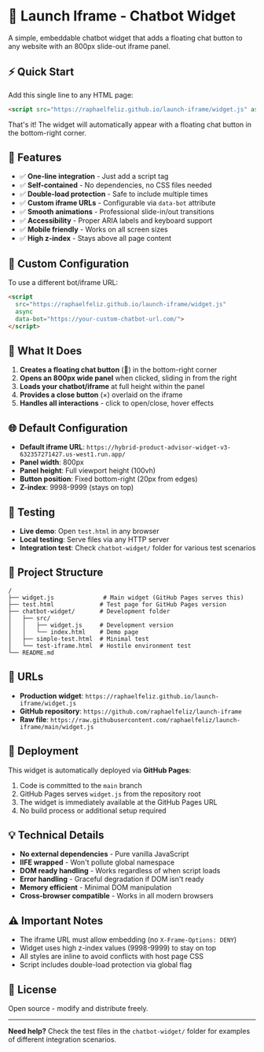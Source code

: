 # 🚀 Launch Iframe - Chatbot Widget

A simple, embeddable chatbot widget that adds a floating chat button to any website with an 800px slide-out iframe panel.

## ⚡ Quick Start

Add this single line to any HTML page:

```html
<script src="https://raphaelfeliz.github.io/launch-iframe/widget.js" async></script>
```

That's it! The widget will automatically appear with a floating chat button in the bottom-right corner.

## 🎯 Features

- ✅ **One-line integration** - Just add a script tag
- ✅ **Self-contained** - No dependencies, no CSS files needed
- ✅ **Double-load protection** - Safe to include multiple times
- ✅ **Custom iframe URLs** - Configurable via `data-bot` attribute
- ✅ **Smooth animations** - Professional slide-in/out transitions
- ✅ **Accessibility** - Proper ARIA labels and keyboard support
- ✅ **Mobile friendly** - Works on all screen sizes
- ✅ **High z-index** - Stays above all page content

## 🔧 Custom Configuration

To use a different bot/iframe URL:

```html
<script 
  src="https://raphaelfeliz.github.io/launch-iframe/widget.js" 
  async 
  data-bot="https://your-custom-chatbot-url.com/">
</script>
```

## 📱 What It Does

1. **Creates a floating chat button** (💬) in the bottom-right corner
2. **Opens an 800px wide panel** when clicked, sliding in from the right
3. **Loads your chatbot/iframe** at full height within the panel
4. **Provides a close button** (×) overlaid on the iframe
5. **Handles all interactions** - click to open/close, hover effects

## 🌐 Default Configuration

- **Default iframe URL**: `https://hybrid-product-advisor-widget-v3-632357271427.us-west1.run.app/`
- **Panel width**: 800px
- **Panel height**: Full viewport height (100vh)
- **Button position**: Fixed bottom-right (20px from edges)
- **Z-index**: 9998-9999 (stays on top)

## 🧪 Testing

- **Live demo**: Open `test.html` in any browser
- **Local testing**: Serve files via any HTTP server
- **Integration test**: Check `chatbot-widget/` folder for various test scenarios

## 📁 Project Structure

```
/
├── widget.js              # Main widget (GitHub Pages serves this)
├── test.html             # Test page for GitHub Pages version
├── chatbot-widget/       # Development folder
│   ├── src/
│   │   ├── widget.js     # Development version
│   │   └── index.html    # Demo page
│   ├── simple-test.html  # Minimal test
│   └── test-iframe.html  # Hostile environment test
└── README.md
```

## 🔗 URLs

- **Production widget**: `https://raphaelfeliz.github.io/launch-iframe/widget.js`
- **GitHub repository**: `https://github.com/raphaelfeliz/launch-iframe`
- **Raw file**: `https://raw.githubusercontent.com/raphaelfeliz/launch-iframe/main/widget.js`

## 🚀 Deployment

This widget is automatically deployed via **GitHub Pages**:

1. Code is committed to the `main` branch
2. GitHub Pages serves `widget.js` from the repository root
3. The widget is immediately available at the GitHub Pages URL
4. No build process or additional setup required

## 💡 Technical Details

- **No external dependencies** - Pure vanilla JavaScript
- **IIFE wrapped** - Won't pollute global namespace
- **DOM ready handling** - Works regardless of when script loads
- **Error handling** - Graceful degradation if DOM isn't ready
- **Memory efficient** - Minimal DOM manipulation
- **Cross-browser compatible** - Works in all modern browsers

## ⚠️ Important Notes

- The iframe URL must allow embedding (no `X-Frame-Options: DENY`)
- Widget uses high z-index values (9998-9999) to stay on top
- All styles are inline to avoid conflicts with host page CSS
- Script includes double-load protection via global flag

## 📄 License

Open source - modify and distribute freely.

---

**Need help?** Check the test files in the `chatbot-widget/` folder for examples of different integration scenarios.